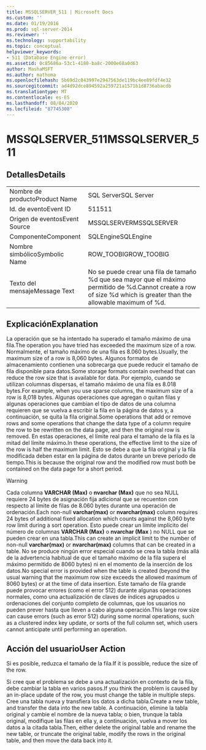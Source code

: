 ```yaml
---
title: MSSQLSERVER_511 | Microsoft Docs
ms.custom: ''
ms.date: 01/19/2016
ms.prod: sql-server-2014
ms.reviewer: ''
ms.technology: supportability
ms.topic: conceptual
helpviewer_keywords:
- 511 (Database Engine error)
ms.assetid: 0c85686a-53c1-4180-ba8c-2000e68a0d63
author: MashaMSFT
ms.author: mathoma
ms.openlocfilehash: 5b69d2c043997e2947563de119bc4ee89fdf4e32
ms.sourcegitcommit: ad4d92dce894592a259721a1571b1d8736abacdb
ms.translationtype: MT
ms.contentlocale: es-ES
ms.lasthandoff: 08/04/2020
ms.locfileid: "87745308"
---
```

# <a name="mssqlserver_511"></a><span data-ttu-id="2bec4-102">MSSQLSERVER_511</span><span class="sxs-lookup"><span data-stu-id="2bec4-102">MSSQLSERVER_511</span></span>
    
## <a name="details"></a><span data-ttu-id="2bec4-103">Detalles</span><span class="sxs-lookup"><span data-stu-id="2bec4-103">Details</span></span>  
  
|||  
|-|-|  
|<span data-ttu-id="2bec4-104">Nombre de producto</span><span class="sxs-lookup"><span data-stu-id="2bec4-104">Product Name</span></span>|<span data-ttu-id="2bec4-105">SQL Server</span><span class="sxs-lookup"><span data-stu-id="2bec4-105">SQL Server</span></span>|  
|<span data-ttu-id="2bec4-106">Id. de evento</span><span class="sxs-lookup"><span data-stu-id="2bec4-106">Event ID</span></span>|<span data-ttu-id="2bec4-107">511</span><span class="sxs-lookup"><span data-stu-id="2bec4-107">511</span></span>|  
|<span data-ttu-id="2bec4-108">Origen de eventos</span><span class="sxs-lookup"><span data-stu-id="2bec4-108">Event Source</span></span>|<span data-ttu-id="2bec4-109">MSSQLSERVER</span><span class="sxs-lookup"><span data-stu-id="2bec4-109">MSSQLSERVER</span></span>|  
|<span data-ttu-id="2bec4-110">Componente</span><span class="sxs-lookup"><span data-stu-id="2bec4-110">Component</span></span>|<span data-ttu-id="2bec4-111">SQLEngine</span><span class="sxs-lookup"><span data-stu-id="2bec4-111">SQLEngine</span></span>|  
|<span data-ttu-id="2bec4-112">Nombre simbólico</span><span class="sxs-lookup"><span data-stu-id="2bec4-112">Symbolic Name</span></span>|<span data-ttu-id="2bec4-113">ROW_TOOBIG</span><span class="sxs-lookup"><span data-stu-id="2bec4-113">ROW_TOOBIG</span></span>|  
|<span data-ttu-id="2bec4-114">Texto del mensaje</span><span class="sxs-lookup"><span data-stu-id="2bec4-114">Message Text</span></span>|<span data-ttu-id="2bec4-115">No se puede crear una fila de tamaño %d que sea mayor que el máximo permitido de %d.</span><span class="sxs-lookup"><span data-stu-id="2bec4-115">Cannot create a row of size %d which is greater than the allowable maximum of %d.</span></span>|  
  
## <a name="explanation"></a><span data-ttu-id="2bec4-116">Explicación</span><span class="sxs-lookup"><span data-stu-id="2bec4-116">Explanation</span></span>  
 <span data-ttu-id="2bec4-117">La operación que se ha intentado ha superado el tamaño máximo de una fila.</span><span class="sxs-lookup"><span data-stu-id="2bec4-117">The operation you have tried has exceeded the maximum size of a row.</span></span> <span data-ttu-id="2bec4-118">Normalmente, el tamaño máximo de una fila es 8.060 bytes.</span><span class="sxs-lookup"><span data-stu-id="2bec4-118">Usually, the maximum size of a row is 8,060 bytes.</span></span> <span data-ttu-id="2bec4-119">Algunos formatos de almacenamiento contienen una sobrecarga que puede reducir el tamaño de fila disponible para datos.</span><span class="sxs-lookup"><span data-stu-id="2bec4-119">Some storage formats contain overhead that can reduce the row size that is available for data.</span></span> <span data-ttu-id="2bec4-120">Por ejemplo, cuando se utilizan columnas dispersas, el tamaño máximo de una fila es 8.018 bytes.</span><span class="sxs-lookup"><span data-stu-id="2bec4-120">For example, when you use sparse columns, the maximum size of a row is 8,018 bytes.</span></span> <span data-ttu-id="2bec4-121">Algunas operaciones que agregan o quitan filas y algunas operaciones que cambian el tipo de datos de una columna requieren que se vuelva a escribir la fila en la página de datos y, a continuación, se quita la fila original.</span><span class="sxs-lookup"><span data-stu-id="2bec4-121">Some operations that add or remove rows and some operations that change the data type of a column require the row to be rewritten on the data page, and then the original row is removed.</span></span> <span data-ttu-id="2bec4-122">En estas operaciones, el límite real para el tamaño de la fila es la mitad del límite máximo.</span><span class="sxs-lookup"><span data-stu-id="2bec4-122">In these operations, the effective limit to the size of the row is half the maximum limit.</span></span> <span data-ttu-id="2bec4-123">Esto se debe a que la fila original y la fila modificada deben estar en la página de datos durante un breve período de tiempo.</span><span class="sxs-lookup"><span data-stu-id="2bec4-123">This is because the original row and the modified row must both be contained on the data page for a short period.</span></span>  
  
> [!WARNING]  
>  <span data-ttu-id="2bec4-124">Cada columna **VARCHAR (Max)** o **nvarchar (Max)** que no sea NULL requiere 24 bytes de asignación fija adicional que se recuenton con respecto al límite de filas de 8.060 bytes durante una operación de ordenación.</span><span class="sxs-lookup"><span data-stu-id="2bec4-124">Each non-null  **varchar(max)** or **nvarchar(max)** column requires 24 bytes of additional fixed allocation which counts against the 8,060 byte row limit during a sort operation.</span></span> <span data-ttu-id="2bec4-125">Esto puede crear un límite implícito del número de columnas **VARCHAR (Max)** o **nvarchar (Max** ) no NULL que se pueden crear en una tabla.</span><span class="sxs-lookup"><span data-stu-id="2bec4-125">This can create an implicit limit to the number of non-null **varchar(max)** or **nvarchar(max)** columns that can be created in a table.</span></span> <span data-ttu-id="2bec4-126">No se produce ningún error especial cuando se crea la tabla (más allá de la advertencia habitual de que el tamaño máximo de la fila supera el máximo permitido de 8060 bytes) ni en el momento de la inserción de los datos.</span><span class="sxs-lookup"><span data-stu-id="2bec4-126">No special error is provided when the table is created (beyond the usual warning that the maximum row size exceeds the allowed maximum of 8060 bytes) or at the time of data insertion.</span></span> <span data-ttu-id="2bec4-127">Este tamaño de fila grande puede provocar errores (como el error 512) durante algunas operaciones normales, como una actualización de claves de índices agrupados u ordenaciones del conjunto completo de columnas, que los usuarios no pueden prever hasta que lleven a cabo alguna operación.</span><span class="sxs-lookup"><span data-stu-id="2bec4-127">This large row size can cause errors (such as error 512) during some normal operations, such as a clustered index key update, or sorts of the full column set, which users cannot anticipate until performing an operation.</span></span>  
  
## <a name="user-action"></a><span data-ttu-id="2bec4-128">Acción del usuario</span><span class="sxs-lookup"><span data-stu-id="2bec4-128">User Action</span></span>  
 <span data-ttu-id="2bec4-129">Si es posible, reduzca el tamaño de la fila.</span><span class="sxs-lookup"><span data-stu-id="2bec4-129">If it is possible, reduce the size of the row.</span></span>  
  
 <span data-ttu-id="2bec4-130">Si cree que el problema se debe a una actualización en contexto de la fila, debe cambiar la tabla en varios pasos.</span><span class="sxs-lookup"><span data-stu-id="2bec4-130">If you think the problem is caused by an in-place update of the row, you must change the table in multiple steps.</span></span> <span data-ttu-id="2bec4-131">Cree una tabla nueva y transfiera los datos a dicha tabla.</span><span class="sxs-lookup"><span data-stu-id="2bec4-131">Create a new table, and transfer the data into the new table.</span></span> <span data-ttu-id="2bec4-132">A continuación, elimine la tabla original y cambie el nombre de la nueva tabla; o bien, trunque la tabla original, modifique las filas en ella y, a continuación, vuelva a mover los datos a la citada tabla.</span><span class="sxs-lookup"><span data-stu-id="2bec4-132">Then, either delete the original table and rename the new table, or truncate the original table, modify the rows in the original table, and then move the data back into it.</span></span>  
  
  

